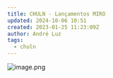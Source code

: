 ```yaml
---
title: CHULN - Lançamentos MIRO
updated: 2024-10-06 10:51
created: 2023-01-25 11:23:09Z
author: André Luz
tags:
  - chuln
---
```


![image.png](image-7.png)